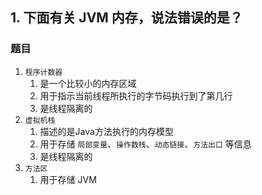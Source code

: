 ## 1. 下面有关 JVM 内存，说法错误的是？

### 题目

1. `程序计数器` 
   1. 是一个比较小的内存区域
   2. 用于指示当前线程所执行的字节码执行到了第几行
   3. 是线程隔离的
2. `虚拟机栈`
   1. 描述的是Java方法执行的内存模型
   2. 用于存储 `局部变量`、`操作数栈`、`动态链接`、`方法出口` 等信息
   3. 是线程隔离的
3. `方法区`
   1. 用于存储 JVM

